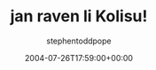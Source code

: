 ---
title: 'jan raven li Kolisu!'
posts: 3
hash: 't245'
author: 'stephentoddpope'
date: 2004-07-26T17:59:00+00:00
sources:
  - http://forums.tokipona.org/viewtopic.php%3Ft=245.html
---